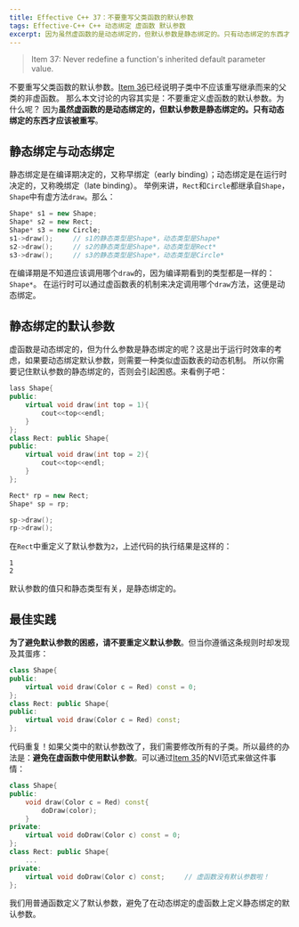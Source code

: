 ```yaml
---
title: Effective C++ 37：不要重写父类函数的默认参数
tags: Effective-C++ C++ 动态绑定 虚函数 默认参数
excerpt: 因为虽然虚函数的是动态绑定的，但默认参数是静态绑定的。只有动态绑定的东西才应该被重写。
---
```


> Item 37: Never redefine a function's inherited default parameter value.

不要重写父类函数的默认参数。[Item 36][item36]已经说明子类中不应该重写继承而来的父类的非虚函数。
那么本文讨论的内容其实是：不要重定义虚函数的默认参数。为什么呢？
因为**虽然虚函数的是动态绑定的，但默认参数是静态绑定的。只有动态绑定的东西才应该被重写**。

<!--more-->

## 静态绑定与动态绑定

静态绑定是在编译期决定的，又称早绑定（early binding）；动态绑定是在运行时决定的，又称晚绑定（late binding）。
举例来讲，`Rect`和`Circle`都继承自`Shape`，`Shape`中有虚方法`draw`。那么：

```cpp
Shape* s1 = new Shape;
Shape* s2 = new Rect;
Shape* s3 = new Circle;
s1->draw();     // s1的静态类型是Shape*，动态类型是Shape*
s2->draw();     // s2的静态类型是Shape*，动态类型是Rect*
s3->draw();     // s3的静态类型是Shape*，动态类型是Circle*
```

在编译期是不知道应该调用哪个`draw`的，因为编译期看到的类型都是一样的：`Shape*`。
在运行时可以通过虚函数表的机制来决定调用哪个`draw`方法，这便是动态绑定。

## 静态绑定的默认参数

虚函数是动态绑定的，但为什么参数是静态绑定的呢？这是出于运行时效率的考虑，如果要动态绑定默认参数，则需要一种类似虚函数表的动态机制。
所以你需要记住默认参数的静态绑定的，否则会引起困惑。来看例子吧：

```cpp
lass Shape{
public:
    virtual void draw(int top = 1){
        cout<<top<<endl;
    }
};
class Rect: public Shape{
public:
    virtual void draw(int top = 2){
        cout<<top<<endl;
    }
};

Rect* rp = new Rect;
Shape* sp = rp;

sp->draw();
rp->draw();
```

在`Rect`中重定义了默认参数为`2`，上述代码的执行结果是这样的：

```
1
2
```

默认参数的值只和静态类型有关，是静态绑定的。

## 最佳实践

**为了避免默认参数的困惑，请不要重定义默认参数**。但当你遵循这条规则时却发现及其蛋疼：

```cpp
class Shape{
public:
    virtual void draw(Color c = Red) const = 0;
};
class Rect: public Shape{
public:
    virtual void draw(Color c = Red) const;
};
```

代码重复！如果父类中的默认参数改了，我们需要修改所有的子类。所以最终的办法是：**避免在虚函数中使用默认参数**。可以通过[Item 35][item35]的NVI范式来做这件事情：

```cpp
class Shape{
public:
    void draw(Color c = Red) const{
        doDraw(color);
    }
private:
    virtual void doDraw(Color c) const = 0;
};
class Rect: public Shape{
    ...
private:
    virtual void doDraw(Color c) const;     // 虚函数没有默认参数啦！
};
```

我们用普通函数定义了默认参数，避免了在动态绑定的虚函数上定义静态绑定的默认参数。

[item35]: /2015/09/02/effective-cpp-35.html
[item36]: /2015/09/03/effective-cpp-36.html
